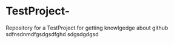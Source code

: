 # TestProject-
Repository for a TestProject for getting knowlgedge about github
sdfnsdnmdfgsdgsdfghd
sdgsdgdgsd
